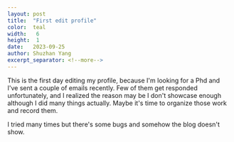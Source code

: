 ```yaml
---
layout: post
title:  "First edit profile"
color:  teal
width:   6 
height:  1
date:   2023-09-25
author: Shuzhan Yang
excerpt_separator: <!--more-->
---
```


This is the first day editing my profile, because I'm looking for a Phd and I've sent a couple of emails recently. Few of them get responded unfortunately, and I realized the reason may be I don't showcase enough although I did many things actually. Maybe it's time to organize those work and record them.

I tried many times but there's some bugs and somehow the blog doesn't show.
